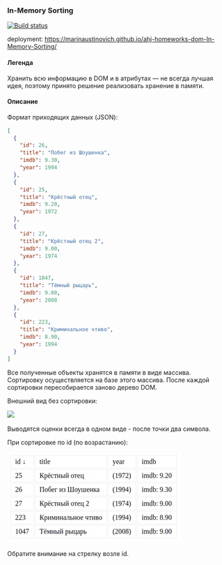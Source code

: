 
### In-Memory Sorting

[![Build status](https://ci.appveyor.com/api/projects/status/9efguans9byeifhk/branch/main?svg=true)](https://ci.appveyor.com/project/marinaustinovich/ahj-homeworks-dom-in-memory-sorting/branch/main)

deployment: https://marinaustinovich.github.io/ahj-homeworks-dom-In-Memory-Sorting/
#### Легенда

Хранить всю информацию в DOM и в атрибутах — не всегда лучшая идея, поэтому принято решение реализовать хранение в памяти.

#### Описание

Формат приходящих данных (JSON):
```json
[
  {
    "id": 26,
    "title": "Побег из Шоушенка",
    "imdb": 9.30,
    "year": 1994
  },
  {
    "id": 25,
    "title": "Крёстный отец",
    "imdb": 9.20,
    "year": 1972
  },
  {
    "id": 27,
    "title": "Крёстный отец 2",
    "imdb": 9.00,
    "year": 1974
  },
  {
    "id": 1047,
    "title": "Тёмный рыцарь",
    "imdb": 9.00,
    "year": 2008
  },
  {
    "id": 223,
    "title": "Криминальное чтиво",
    "imdb": 8.90,
    "year": 1994
  }
]
```

Все полученные объекты хранятся в памяти в виде массива. Сортировку осуществляется на базе этого массива. После каждой сортировки пересобирается заново дерево DOM.

Внешний вид без сортировки:

![](./src/img/loading.pngloading.png)

Выводятся оценки всегда в одном виде - после точки два символа.

При сортировке по id (по возрастанию):

![](./src/img/loading-2.png)

Обратите внимание на стрелку возле id.

